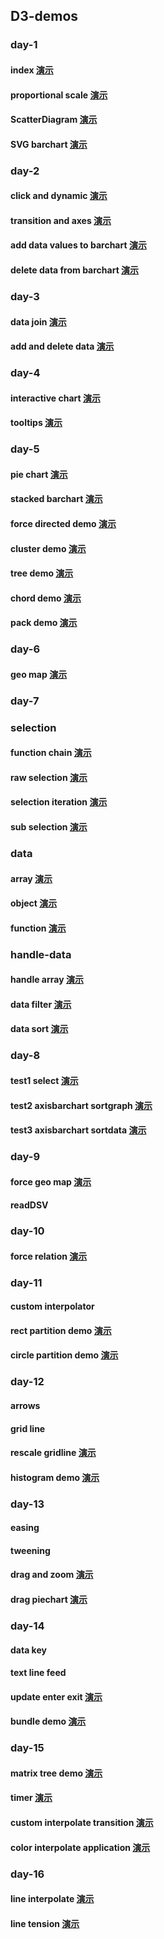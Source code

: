 ## D3-demos

### day-1

#### index  [演示](http://ipine.coding.me/d3-Demo/src/day-1/index.html) 

#### proportional scale [演示](http://ipine.coding.me/d3-Demo/src/day-1/proportional_scale.html)

#### ScatterDiagram [演示](http://ipine.coding.me/d3-Demo/src/day-1/ScatterDiagram.html)

#### SVG barchart [演示](http://ipine.coding.me/d3-Demo/src/day-1/SVG_barchart.html)

### day-2
#### click and dynamic [演示](http://ipine.coding.me/d3-Demo/src/day-2/barchart_with_scales.html)

#### transition and axes [演示](http://ipine.coding.me/d3-Demo/src/day-2/axes_scale.html)

#### add data values to barchart [演示](http://ipine.coding.me/d3-Demo/src/day-2/add_data_to_barchart.html)

#### delete data from barchart [演示](http://ipine.coding.me/d3-Demo/src/day-2/delete_data_from_barchart.html)

### day-3
#### data join [演示](http://ipine.coding.me/d3-Demo/src/day-3/data_join.html)

#### add and delete data [演示](http://ipine.coding.me/d3-Demo/src/day-3/add_and_delete_data.html)

### day-4
#### interactive chart [演示](http://ipine.coding.me/d3-Demo/src/day-4/interactive_chart.html)

#### tooltips [演示](http://ipine.coding.me/d3-Demo/src/day-4/tooltips.html)

### day-5
#### pie chart [演示](http://ipine.coding.me/d3-Demo/src/day-5/pie_chart.html)

#### stacked barchart [演示](http://ipine.coding.me/d3-Demo/src/day-5/stacked_bar.html)

#### force directed demo [演示](http://ipine.coding.me/d3-Demo/src/day-5/force_demo.html)

#### cluster demo [演示](http://ipine.coding.me/d3-Demo/src/day-5/cluster_demo.html)

#### tree demo [演示](http://ipine.coding.me/d3-Demo/src/day-5/tree_demo.html)

#### chord demo [演示](http://ipine.coding.me/d3-Demo/src/day-5/chord_demo.html)

#### pack demo [演示](http://ipine.coding.me/d3-Demo/src/day-5/pack_demo.html)
### day-6
#### geo map [演示](http://ipine.coding.me/d3-Demo/src/day-6/geo_map.html)

### day-7
### selection
#### function chain [演示](http://ipine.coding.me/d3-Demo/src/day-7/selection/function_chain.html)

#### raw selection [演示](http://ipine.coding.me/d3-Demo/src/day-7/selection/raw_selection.html)

#### selection iteration [演示](http://ipine.coding.me/d3-Demo/src/day-7/selection/selection_iteration.html)

#### sub selection [演示](http://ipine.coding.me/d3-Demo/src/day-7/selection/sub_selection.html)

### data
#### array [演示](http://ipine.coding.me/d3-Demo/src/day-7/data/array.html)

#### object [演示](http://ipine.coding.me/d3-Demo/src/day-7/data/object.html)

#### function [演示](http://ipine.coding.me/d3-Demo/src/day-7/data/function.html)

### handle-data
#### handle array [演示](http://ipine.coding.me/d3-Demo/src/day-7/handle-data/handle_array.html)

#### data filter [演示](http://ipine.coding.me/d3-Demo/src/day-7/handle-data/data_filter.html)

#### data sort [演示](http://ipine.coding.me/d3-Demo/src/day-7/handle-data/data_sort.html)

### day-8
#### test1 select [演示](http://ipine.coding.me/d3-Demo/src/day-8/test1-select.html)

#### test2 axisbarchart sortgraph [演示](http://ipine.coding.me/d3-Demo/src/day-8/test2-axisbarchart-sortgraph.html)

#### test3 axisbarchart sortdata [演示](http://ipine.coding.me/d3-Demo/src/day-8/test3-axisbarchart-sortdata.html)

### day-9
#### force geo map [演示](http://ipine.coding.me/d3-Demo/src/day-9/force_geo_map.html)

#### readDSV

### day-10
#### force relation [演示](http://ipine.coding.me/d3-Demo/src/day-10/force_relation.html)

### day-11
#### custom interpolator 

#### rect partition demo [演示](http://ipine.coding.me/d3-Demo/src/day-11/rect_partition_demo.html)

#### circle partition demo [演示](http://ipine.coding.me/d3-Demo/src/day-11/circle_partition_demo.html)

### day-12
#### arrows

#### grid line

#### rescale gridline [演示](http://ipine.coding.me/d3-Demo/src/day-12/rescale_gridline.html)

#### histogram demo [演示](http://ipine.coding.me/d3-Demo/src/day-12/histogram_demo.html)

### day-13
#### easing

#### tweening

#### drag and zoom [演示](http://ipine.coding.me/d3-Demo/src/day-13/drag_and_zoom.html)

#### drag piechart [演示](http://ipine.coding.me/d3-Demo/src/day-13/drag_piechart.html)

### day-14
#### data key

#### text line feed

#### update enter exit [演示](http://ipine.coding.me/d3-Demo/src/day-14/update_enter_exit.html)

#### bundle demo [演示](http://ipine.coding.me/d3-Demo/src/day-14/bundle_demo.html)

### day-15
#### matrix tree demo [演示](http://ipine.coding.me/d3-Demo/src/day-15/matrix_tree_demo.html)

#### timer [演示](http://ipine.coding.me/d3-Demo/src/day-15/timer.html)

#### custom interpolate transition [演示](http://ipine.coding.me/d3-Demo/src/day-15/custom_interpolate_transition.html)

#### color interpolate application [演示](http://ipine.coding.me/d3-Demo/src/day-15/color_interpolate_application.html)

### day-16
#### line interpolate [演示](http://ipine.coding.me/d3-Demo/src/day-16/line_interpolate.html)

#### line tension [演示](http://ipine.coding.me/d3-Demo/src/day-16/line_tension.html)



